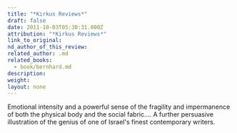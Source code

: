 ```yaml
---
title: "*Kirkus Reviews*"
draft: false
date: 2011-10-03T05:30:31.000Z
attribution: "*Kirkus Reviews*"
link_to_original:
nd_author_of_this_review:
related_author: .md
related_books:
  - book/bernhard.md
description:
weight:
layout: none
---
```

Emotional intensity and a powerful sense of the fragility and impermanence of both the physical body and the social fabric.... A further persuasive illustration of the genius of one of Israel's finest contemporary writers.

